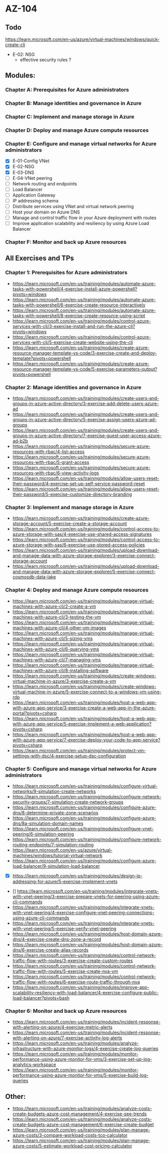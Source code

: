 # AZ-104


## Todo
https://learn.microsoft.com/en-us/azure/virtual-machines/windows/quick-create-cli
  - E-02: NSG
    - effective security rules ?

## Modules:
### Chapter A: Prerequisites for Azure administrators
### Chapter B: Manage identities and governance in Azure
### Chapter C: Implement and manage storage in Azure
### Chapter D: Deploy and manage Azure compute resources
### Chapter E: Configure and manage virtual networks for Azure administrators
- [x] E-01-Config VNet
- [x] E-02-NSG
- [x] E-03-DNS
- [ ] E-04-VNet peering
- [ ] Network routing and endpoints
- [ ] Load Balancer
- [ ] Application Gateway
- [ ] IP addressing schema
- [ ] Distribute services using VNet and virtual network peering
- [ ] Host your domain on Azure DNS
- [ ] Manage and control traffic flow in your Azure deployment with routes
- [ ] Improve application scalability and resiliency by using Azure Load Balancer

### Chapter F: Monitor and back up Azure resources


## All Exercises and TPs
### Chapter 1: Prerequisites for Azure administrators
- https://learn.microsoft.com/en-us/training/modules/automate-azure-tasks-with-powershell/4-exercise-install-azure-powershell?pivots=windows
- https://learn.microsoft.com/en-us/training/modules/automate-azure-tasks-with-powershell/6-exercise-create-resource-interactively
- https://learn.microsoft.com/en-us/training/modules/automate-azure-tasks-with-powershell/8-exercise-create-resource-using-script
- https://learn.microsoft.com/en-us/training/modules/control-azure-services-with-cli/3-exercise-install-and-run-the-azure-cli?pivots=windows
- https://learn.microsoft.com/en-us/training/modules/control-azure-services-with-cli/5-exercise-create-website-using-the-cli
- https://learn.microsoft.com/en-us/training/modules/create-azure-resource-manager-template-vs-code/3-exercise-create-and-deploy-template?pivots=powershell
- https://learn.microsoft.com/en-us/training/modules/create-azure-resource-manager-template-vs-code/5-exercise-parameters-output?pivots=powershell

### Chapter 2: Manage identities and governance in Azure
- https://learn.microsoft.com/en-us/training/modules/create-users-and-groups-in-azure-active-directory/3-exercise-add-delete-users-azure-ad
- https://learn.microsoft.com/en-us/training/modules/create-users-and-groups-in-azure-active-directory/5-exercise-assign-users-azure-ad-groups
- https://learn.microsoft.com/en-us/training/modules/create-users-and-groups-in-azure-active-directory/7-exercise-guest-user-access-azure-ad-b2b
- https://learn.microsoft.com/en-us/training/modules/secure-azure-resources-with-rbac/4-list-access
- https://learn.microsoft.com/en-us/training/modules/secure-azure-resources-with-rbac/5-grant-access
- https://learn.microsoft.com/en-us/training/modules/secure-azure-resources-with-rbac/6-view-activity-logs
- https://learn.microsoft.com/en-us/training/modules/allow-users-reset-their-password/4-exercise-set-up-self-service-password-reset
- https://learn.microsoft.com/en-us/training/modules/allow-users-reset-their-password/5-exercise-customize-directory-branding

### Chapter 3: Implement and manage storage in Azure
- https://learn.microsoft.com/en-us/training/modules/create-azure-storage-account/5-exercise-create-a-storage-account
- https://learn.microsoft.com/en-us/training/modules/control-access-to-azure-storage-with-sas/4-exercise-use-shared-access-signatures
- https://learn.microsoft.com/en-us/training/modules/control-access-to-azure-storage-with-sas/6-exercise-use-stored-access-policies
- https://learn.microsoft.com/en-us/training/modules/upload-download-and-manage-data-with-azure-storage-explorer/3-exercise-connect-storage-account
- https://learn.microsoft.com/en-us/training/modules/upload-download-and-manage-data-with-azure-storage-explorer/5-exercise-connect-cosmosdb-data-lake

### Chapter 4: Deploy and manage Azure compute resources
- https://learn.microsoft.com/en-us/training/modules/manage-virtual-machines-with-azure-cli/2-create-a-vm
- https://learn.microsoft.com/en-us/training/modules/manage-virtual-machines-with-azure-cli/3-testing-the-vm
- https://learn.microsoft.com/en-us/training/modules/manage-virtual-machines-with-azure-cli/4-other-vm-images
- https://learn.microsoft.com/en-us/training/modules/manage-virtual-machines-with-azure-cli/5-sizing-vms
- https://learn.microsoft.com/en-us/training/modules/manage-virtual-machines-with-azure-cli/6-querying-vms
- https://learn.microsoft.com/en-us/training/modules/manage-virtual-machines-with-azure-cli/7-managing-vms
- https://learn.microsoft.com/en-us/training/modules/manage-virtual-machines-with-azure-cli/8-installing-software
- https://learn.microsoft.com/en-us/training/modules/create-windows-virtual-machine-in-azure/3-exercise-create-a-vm
- https://learn.microsoft.com/en-us/training/modules/create-windows-virtual-machine-in-azure/5-exercise-connect-to-a-windows-vm-using-rdp
- https://learn.microsoft.com/en-us/training/modules/host-a-web-app-with-azure-app-service/3-exercise-create-a-web-app-in-the-azure-portal?pivots=csharp
- https://learn.microsoft.com/en-us/training/modules/host-a-web-app-with-azure-app-service/5-exercise-implement-a-web-application?pivots=csharp
- https://learn.microsoft.com/en-us/training/modules/host-a-web-app-with-azure-app-service/7-exercise-deploy-your-code-to-app-service?pivots=csharp
- https://learn.microsoft.com/en-us/training/modules/protect-vm-settings-with-dsc/4-exercise-setup-dsc-configuration

### Chapter 5: Configure and manage virtual networks for Azure administrators
- https://learn.microsoft.com/en-us/training/modules/configure-virtual-networks/9-simulation-create-networks
- https://learn.microsoft.com/en-us/training/modules/configure-network-security-groups/7-simulation-create-network-groups
- https://learn.microsoft.com/en-us/training/modules/configure-azure-dns/8-determine-private-zone-scenarios
- https://learn.microsoft.com/en-us/training/modules/configure-azure-dns/8a-simulation-domain-names
- https://learn.microsoft.com/en-us/training/modules/configure-vnet-peering/6-simulation-peering
- https://learn.microsoft.com/en-us/training/modules/configure-network-routing-endpoints/7-simulation-routing
- https://learn.microsoft.com/en-us/azure/virtual-machines/windows/tutorial-virtual-network
- https://learn.microsoft.com/en-us/training/modules/configure-azure-load-balancer/9-simulation-load-balancer
- [x] https://learn.microsoft.com/en-us/training/modules/design-ip-addressing-for-azure/5-exercise-implement-vnets
- [] https://learn.microsoft.com/en-us/training/modules/integrate-vnets-with-vnet-peering/3-exercise-prepare-vnets-for-peering-using-azure-cli-commands
- https://learn.microsoft.com/en-us/training/modules/integrate-vnets-with-vnet-peering/4-exercise-configure-vnet-peering-connections-using-azure-cli-commands
- https://learn.microsoft.com/en-us/training/modules/integrate-vnets-with-vnet-peering/5-exercise-verify-vnet-peering
- https://learn.microsoft.com/en-us/training/modules/host-domain-azure-dns/4-exercise-create-dns-zone-a-record
- https://learn.microsoft.com/en-us/training/modules/host-domain-azure-dns/6-exercise-create-alias-records
- https://learn.microsoft.com/en-us/training/modules/control-network-traffic-flow-with-routes/3-exercise-create-custom-routes
- https://learn.microsoft.com/en-us/training/modules/control-network-traffic-flow-with-routes/5-exercise-create-nva-vm
- https://learn.microsoft.com/en-us/training/modules/control-network-traffic-flow-with-routes/6-exercise-route-traffic-through-nva
- https://learn.microsoft.com/en-us/training/modules/improve-app-scalability-resiliency-with-load-balancer/4-exercise-configure-public-load-balancer?pivots=bash

### Chapter 6: Monitor and back up Azure resources
- https://learn.microsoft.com/en-us/training/modules/incident-response-with-alerting-on-azure/4-exercise-metric-alerts
- https://learn.microsoft.com/en-us/training/modules/incident-response-with-alerting-on-azure/7-exercise-activity-log-alerts
- https://learn.microsoft.com/en-us/training/modules/analyze-infrastructure-with-azure-monitor-logs/4-exercise-create-log-queries
- https://learn.microsoft.com/en-us/training/modules/monitor-performance-using-azure-monitor-for-vms/3-exercise-set-up-log-analytics-workspace
- https://learn.microsoft.com/en-us/training/modules/monitor-performance-using-azure-monitor-for-vms/5-exercise-build-log-queries

## Other:
- https://learn.microsoft.com/en-us/training/modules/analyze-costs-create-budgets-azure-cost-management/4-exercise-see-trends
- https://learn.microsoft.com/en-us/training/modules/analyze-costs-create-budgets-azure-cost-management/6-exercise-create-budget
- https://learn.microsoft.com/en-us/training/modules/plan-manage-azure-costs/3-compare-workload-costs-tco-calculator
- https://learn.microsoft.com/en-us/training/modules/plan-manage-azure-costs/5-estimate-workload-cost-pricing-calculator




